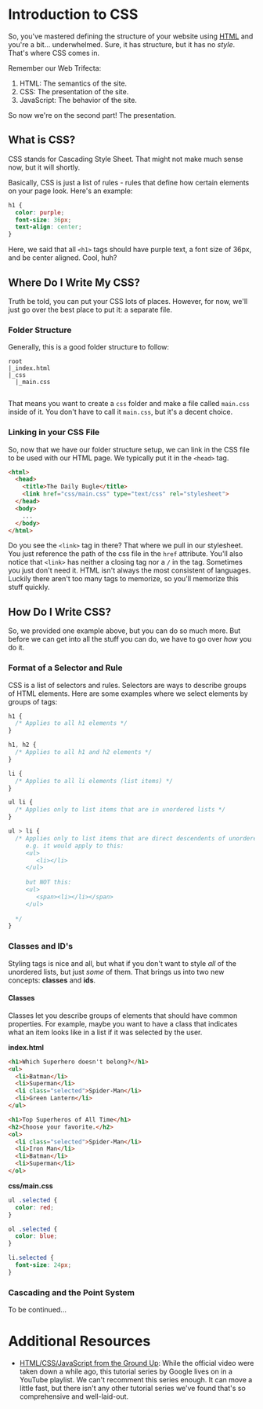 # Introduction to CSS
So, you've mastered defining the structure of your website using [HTML](https://github.com/luacm/html) and you're a bit... underwhelmed. Sure, it has structure, but it has no *style*. That's where CSS comes in.

Remember our Web Trifecta:

1. HTML: The semantics of the site.
2. CSS: The presentation of the site.
3. JavaScript: The behavior of the site.

So now we're on the second part! The presentation.

## What is CSS?
CSS stands for Cascading Style Sheet. That might not make much sense now, but it will shortly. 

Basically, CSS is just a list of rules - rules that define how certain elements on your page look. Here's an example:

```CSS
h1 {
  color: purple;
  font-size: 36px;
  text-align: center;
}
```

Here, we said that all ```<h1>``` tags should have purple text, a font size of 36px, and be center aligned. Cool, huh?

## Where Do I Write My CSS?
Truth be told, you can put your CSS lots of places. However, for now, we'll just go over the best place to put it: a separate file.

### Folder Structure
Generally, this is a good folder structure to follow:
```
root
|_index.html
|_css
  |_main.css
  
```
That means you want to create a ```css``` folder and make a file called ```main.css``` inside of it. You don't have to call it ```main.css```, but it's a decent choice.

### Linking in your CSS File
So, now that we have our folder structure setup, we can link in the CSS file to be used with our HTML page. We typically put it in the ```<head>``` tag.

```HTML
<html>
  <head>
    <title>The Daily Bugle</title>
    <link href="css/main.css" type="text/css" rel="stylesheet">
  </head>
  <body>
    ...
  </body>
</html>
```
Do you see the ```<link>``` tag in there? That where we pull in our stylesheet. You just reference the path of the css file in the ```href``` attribute. You'll also notice that ```<link>``` has neither a closing tag nor a ```/``` in the tag. Sometimes you just don't need it. HTML isn't always the most consistent of languages. Luckily there aren't too many tags to memorize, so you'll memorize this stuff quickly.

## How Do I Write CSS?
So, we provided one example above, but you can do so much more. But before we can get into all the stuff you can do, we have to go over *how* you do it. 

### Format of a Selector and Rule
CSS is a list of selectors and rules. Selectors are ways to describe groups of HTML elements. Here are some examples where we select elements by groups of tags:

```CSS
h1 {
  /* Applies to all h1 elements */
}

h1, h2 {
  /* Applies to all h1 and h2 elements */
}

li {
  /* Applies to all li elements (list items) */
}

ul li {
  /* Applies only to list items that are in unordered lists */
}

ul > li {
  /* Applies only to list items that are direct descendents of unordered lists 
     e.g. it would apply to this:
     <ul>
        <li></li>
     </ul>
     
     but NOT this:
     <ul>
        <span><li></li></span>
     </ul>
  
  */
}
```

### Classes and ID's
Styling tags is nice and all, but what if you don't want to style *all* of the unordered lists, but just *some* of them. That brings us into two new concepts: **classes** and **ids**. 

#### Classes
Classes let you describe groups of elements that should have common properties. For example, maybe you want to have a class that indicates what an item looks like in a list if it was selected by the user.

**index.html**
```HTML
<h1>Which Superhero doesn't belong?</h1>
<ul>
  <li>Batman</li>
  <li>Superman</li>
  <li class="selected">Spider-Man</li>
  <li>Green Lantern</li>
</ul>

<h1>Top Superheros of All Time</h1>
<h2>Choose your favorite.</h2>
<ol>
  <li class="selected">Spider-Man</li>
  <li>Iron Man</li>
  <li>Batman</li>
  <li>Superman</li>
</ol>
```

**css/main.css**
```CSS
ul .selected {
  color: red;
}

ol .selected {
  color: blue;
}

li.selected {
  font-size: 24px;
}
```

### Cascading and the Point System
To be continued...

# Additional Resources

* [HTML/CSS/JavaScript from the Ground Up](http://www.youtube.com/watch?v=60O1CJqh8IM&list=PLDE314C0C8581E8BA): While the official video were taken down a while ago, this tutorial series by Google lives on in a YouTube playlist. We can't recomment this series enough. It can move a little fast, but there isn't any other tutorial series we've found that's so comprehensive and well-laid-out.
